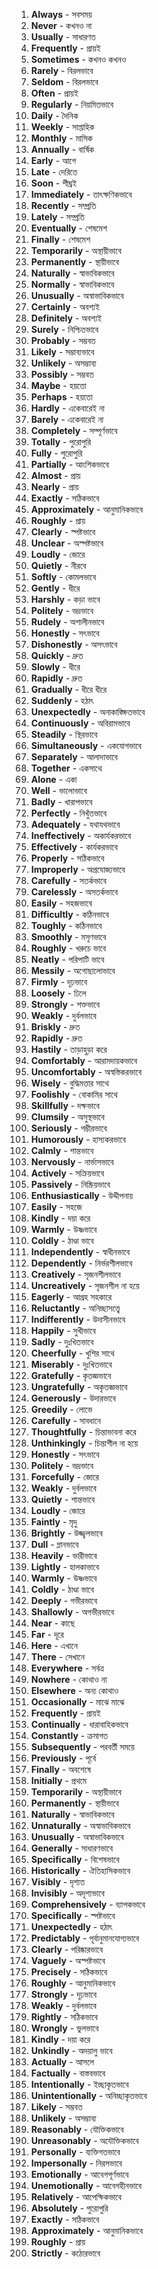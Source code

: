 1. **Always** - সবসময়
2. **Never** - কখনও না
3. **Usually** - সাধারণত
4. **Frequently** - প্রায়ই
5. **Sometimes** - কখনও কখনও
6. **Rarely** - বিরলভাবে
7. **Seldom** - বিরলভাবে
8. **Often** - প্রায়ই
9. **Regularly** - নিয়মিতভাবে
10. **Daily** - দৈনিক
11. **Weekly** - সাপ্তাহিক
12. **Monthly** - মাসিক
13. **Annually** - বার্ষিক
14. **Early** - আগে
15. **Late** - দেরিতে
16. **Soon** - শীঘ্রই
17. **Immediately** - তাৎক্ষণিকভাবে
18. **Recently** - সম্প্রতি
19. **Lately** - সম্প্রতি
20. **Eventually** - শেষমেশ
21. **Finally** - শেষমেশ
22. **Temporarily** - অস্থায়ীভাবে
23. **Permanently** - স্থায়ীভাবে
24. **Naturally** - স্বাভাবিকভাবে
25. **Normally** - স্বাভাবিকভাবে
26. **Unusually** - অস্বাভাবিকভাবে
27. **Certainly** - অবশ্যই
28. **Definitely** - অবশ্যই
29. **Surely** - নিশ্চিতভাবে
30. **Probably** - সম্ভবত
31. **Likely** - সম্ভাব্যভাবে
32. **Unlikely** - অসম্ভাব্য
33. **Possibly** - সম্ভবত
34. **Maybe** - হয়তো
35. **Perhaps** - হয়তো
36. **Hardly** - একেবারেই না
37. **Barely** - একেবারেই না
38. **Completely** - সম্পূর্ণভাবে
39. **Totally** - পুরোপুরি
40. **Fully** - পুরোপুরি
41. **Partially** - আংশিকভাবে
42. **Almost** - প্রায়
43. **Nearly** - প্রায়
44. **Exactly** - সঠিকভাবে
45. **Approximately** - আনুমানিকভাবে
46. **Roughly** - প্রায়
47. **Clearly** - স্পষ্টভাবে
48. **Unclear** - অস্পষ্টভাবে
49. **Loudly** - জোরে
50. **Quietly** - নীরবে
51. **Softly** - কোমলভাবে
52. **Gently** - ধীরে
53. **Harshly** - কড়া ভাবে
54. **Politely** - ভদ্রভাবে
55. **Rudely** - অশালীনভাবে
56. **Honestly** - সৎভাবে
57. **Dishonestly** - অসৎভাবে
58. **Quickly** - দ্রুত
59. **Slowly** - ধীরে
60. **Rapidly** - দ্রুত
61. **Gradually** - ধীরে ধীরে
62. **Suddenly** - হঠাৎ
63. **Unexpectedly** - অনাকাঙ্ক্ষিতভাবে
64. **Continuously** - অবিরামভাবে
65. **Steadily** - স্থিরভাবে
66. **Simultaneously** - একযোগভাবে
67. **Separately** - আলাদাভাবে
68. **Together** - একসাথে
69. **Alone** - একা
70. **Well** - ভালোভাবে
71. **Badly** - খারাপভাবে
72. **Perfectly** - নিখুঁতভাবে
73. **Adequately** - যথাযথভাবে
74. **Ineffectively** - অকার্যকরভাবে
75. **Effectively** - কার্যকরভাবে
76. **Properly** - সঠিকভাবে
77. **Improperly** - অপ্রযোজ্যভাবে
78. **Carefully** - সতর্কভাবে
79. **Carelessly** - অসতর্কভাবে
80. **Easily** - সহজভাবে
81. **Difficultly** - কঠিনভাবে
82. **Toughly** - কঠিনভাবে
83. **Smoothly** - মসৃণভাবে
84. **Roughly** - খরুচে ভাবে
85. **Neatly** - পরিপাটি ভাবে
86. **Messily** - অগোছালোভাবে
87. **Firmly** - দৃঢ়ভাবে
88. **Loosely** - ঢিলে
89. **Strongly** - শক্তভাবে
90. **Weakly** - দুর্বলভাবে
91. **Briskly** - দ্রুত
92. **Rapidly** - দ্রুত
93. **Hastily** - তাড়াহুড়া করে
94. **Comfortably** - আরামদায়কভাবে
95. **Uncomfortably** - অস্বস্তিকরভাবে
96. **Wisely** - বুদ্ধিমত্তার সাথে
97. **Foolishly** - বোকামির সাথে
98. **Skillfully** - দক্ষভাবে
99. **Clumsily** - অসুস্থভাবে
100. **Seriously** - গম্ভীরভাবে
101. **Humorously** - হাস্যকরভাবে
102. **Calmly** - শান্তভাবে
103. **Nervously** - নার্ভাসভাবে
104. **Actively** - সক্রিয়ভাবে
105. **Passively** - নিষ্ক্রিয়ভাবে
106. **Enthusiastically** - উদ্দীপনায়
107. **Easily** - সহজে
108. **Kindly** - দয়া করে
109. **Warmly** - উষ্ণভাবে
110. **Coldly** - ঠাণ্ডা ভাবে
111. **Independently** - স্বাধীনভাবে
112. **Dependently** - নির্ভরশীলভাবে
113. **Creatively** - সৃজনশীলভাবে
114. **Uncreatively** - সৃজনশীল না হয়ে
115. **Eagerly** - আগ্রহ সহকারে
116. **Reluctantly** - অনিচ্ছাসত্ত্বে
117. **Indifferently** - উদাসীনভাবে
118. **Happily** - সুখীভাবে
119. **Sadly** - দুঃখিতভাবে
120. **Cheerfully** - খুশির সাথে
121. **Miserably** - দুঃখিতভাবে
122. **Gratefully** - কৃতজ্ঞভাবে
123. **Ungratefully** - অকৃতজ্ঞভাবে
124. **Generously** - উদারভাবে
125. **Greedily** - লোভে
126. **Carefully** - সাবধানে
127. **Thoughtfully** - চিন্তাভাবনা করে
128. **Unthinkingly** - চিন্তাশীল না হয়ে
129. **Honestly** - সৎভাবে
130. **Politely** - ভদ্রভাবে
131. **Forcefully** - জোরে
132. **Weakly** - দুর্বলভাবে
133. **Quietly** - শান্তভাবে
134. **Loudly** - জোরে
135. **Faintly** - মৃদু
136. **Brightly** - উজ্জ্বলভাবে
137. **Dull** - ম্লানভাবে
138. **Heavily** - ভারীভাবে
139. **Lightly** - হালকাভাবে
140. **Warmly** - উষ্ণভাবে
141. **Coldly** - ঠাণ্ডা ভাবে
142. **Deeply** - গভীরভাবে
143. **Shallowly** - অগভীরভাবে
144. **Near** - কাছে
145. **Far** - দূরে
146. **Here** - এখানে
147. **There** - সেখানে
148. **Everywhere** - সর্বত্র
149. **Nowhere** - কোথাও না
150. **Elsewhere** - অন্য কোথাও
151. **Occasionally** - মাঝে মাঝে
152. **Frequently** - প্রায়ই
153. **Continually** - ধারাবাহিকভাবে
154. **Constantly** - ক্রমাগত
155. **Subsequently** - পরবর্তী সময়ে
156. **Previously** - পূর্বে
157. **Finally** - অবশেষে
158. **Initially** - প্রথমে
159. **Temporarily** - অস্থায়ীভাবে
160. **Permanently** - স্থায়ীভাবে
161. **Naturally** - স্বাভাবিকভাবে
162. **Unnaturally** - অস্বাভাবিকভাবে
163. **Unusually** - অস্বাভাবিকভাবে
164. **Generally** - সাধারণভাবে
165. **Specifically** - বিশেষভাবে
166. **Historically** - ঐতিহাসিকভাবে
167. **Visibly** - দৃশ্যত
168. **Invisibly** - অদৃশ্যভাবে
169. **Comprehensively** - ব্যাপকভাবে
170. **Specifically** - স্পষ্টভাবে
171. **Unexpectedly** - হঠাৎ
172. **Predictably** - পূর্বানুমানযোগ্যভাবে
173. **Clearly** - পরিষ্কারভাবে
174. **Vaguely** - অস্পষ্টভাবে
175. **Precisely** - সঠিকভাবে
176. **Roughly** - আনুমানিকভাবে
177. **Strongly** - দৃঢ়ভাবে
178. **Weakly** - দুর্বলভাবে
179. **Rightly** - সঠিকভাবে
180. **Wrongly** - ভুলভাবে
181. **Kindly** - দয়া করে
182. **Unkindly** - অদয়ালু ভাবে
183. **Actually** - আসলে
184. **Factually** - বাস্তবভাবে
185. **Intentionally** - ইচ্ছাকৃতভাবে
186. **Unintentionally** - অনিচ্ছাকৃতভাবে
187. **Likely** - সম্ভবত
188. **Unlikely** - অসম্ভাব্য
189. **Reasonably** - যৌক্তিকভাবে
190. **Unreasonably** - অযৌক্তিকভাবে
191. **Personally** - ব্যক্তিগতভাবে
192. **Impersonally** - নিরসভাবে
193. **Emotionally** - আবেগপূর্ণভাবে
194. **Unemotionally** - আবেগহীনভাবে
195. **Relatively** - আপেক্ষিকভাবে
196. **Absolutely** - পুরোপুরি
197. **Exactly** - সঠিকভাবে
198. **Approximately** - আনুমানিকভাবে
199. **Roughly** - প্রায়
200. **Strictly** - কঠোরভাবে
